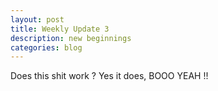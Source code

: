```yaml
---
layout: post
title: Weekly Update 3
description: new beginnings
categories: blog 
---
```


Does this shit work ? Yes it does, BOOO YEAH !!
